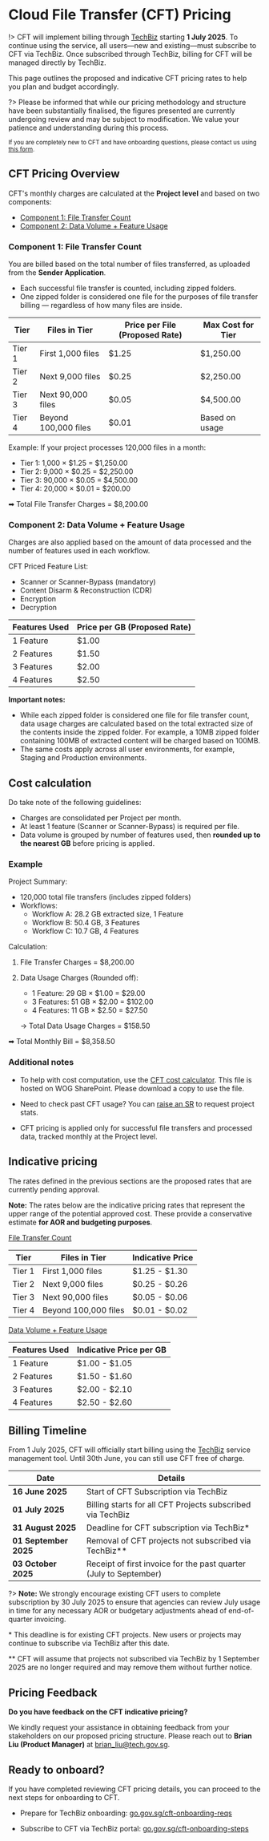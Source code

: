 # Cloud File Transfer (CFT) Pricing

!> CFT will implement billing through [TechBiz](https://www.developer.tech.gov.sg/products/categories/platform/techbiz/overview.html) starting **1 July 2025**. To continue using the service, all users—new and existing—must subscribe to CFT via TechBiz. Once subscribed through TechBiz, billing for CFT will be managed directly by TechBiz.

This page outlines the proposed and indicative CFT pricing rates to help you plan and budget accordingly. 

?> Please be informed that while our pricing methodology and structure have been substantially finalised, the figures presented are currently undergoing review and may be subject to modification. We value your patience and understanding during this process.

<small>If you are completely new to CFT and have onboarding questions, please contact us using [this form](https://form.gov.sg/665978af9040a6be24d3978b?665982626cae0284c464a22a=Cloud+File+Transfer).
</small>

##  CFT Pricing Overview

CFT's monthly charges are calculated at the **Project level** and based on two components:

- [Component 1: File Transfer Count](#component-1-file-transfer-count)
- [Component 2: Data Volume + Feature Usage](#component-2-data-volume-feature-usage)

### Component 1: File Transfer Count

You are billed based on the total number of files transferred, as uploaded from the **Sender Application**.

- Each successful file transfer is counted, including zipped folders.
- One zipped folder is considered one file for the purposes of file transfer billing — regardless of how many files are inside.

|      Tier     |      Files in Tier          |      Price per File (Proposed Rate)    |      Max Cost for Tier     |
|---------------|-----------------------------|-------------------------|----------------------------|
|     Tier 1    |     First 1,000 files       |     $1.25               |     $1,250.00              |
|     Tier 2    |     Next 9,000 files        |     $0.25               |     $2,250.00              |
|     Tier 3    |     Next 90,000 files       |     $0.05               |     $4,500.00              |
|     Tier 4    |     Beyond 100,000 files    |     $0.01               |     Based on usage         |

Example: If your project processes 120,000 files in a month:

- Tier 1: 1,000 × $1.25 = $1,250.00
- Tier 2: 9,000 × $0.25 = $2,250.00
- Tier 3: 90,000 × $0.05 = $4,500.00
- Tier 4: 20,000 × $0.01 = $200.00

➡ Total File Transfer Charges = $8,200.00

### Component 2: Data Volume + Feature Usage

Charges are also applied based on the amount of data processed and the number of features used in each workflow.

CFT Priced Feature List:
- Scanner or Scanner-Bypass (mandatory)
- Content Disarm & Reconstruction (CDR)
- Encryption
- Decryption

|      Features Used     |      Price per GB (Proposed Rate)     |
|------------------------|-----------------------|
|     1 Feature          |     $1.00             |
|     2 Features         |     $1.50             |
|     3 Features         |     $2.00             |
|     4 Features         |     $2.50             |

**Important notes:**

- While each zipped folder is considered one file for file transfer count, data usage charges are calculated based on the total extracted size of the contents inside the zipped folder. For example, a 10MB zipped folder containing 100MB of extracted content will be charged based on 100MB.
- The same costs apply across all user environments, for example, Staging and Production environments.

## Cost calculation

Do take note of the following guidelines: 
- Charges are consolidated per Project per month.
- At least 1 feature (Scanner or Scanner-Bypass) is required per file.
- Data volume is grouped by number of features used, then **rounded up to the nearest GB** before pricing is applied.

### Example

Project Summary:
- 120,000 total file transfers (includes zipped folders)
- Workflows:
    - Workflow A: 28.2 GB extracted size, 1 Feature
    - Workflow B: 50.4 GB, 3 Features
    - Workflow C: 10.7 GB, 4 Features

Calculation:

1.	File Transfer Charges = $8,200.00
2.	Data Usage Charges (Rounded off):
    - 1 Feature: 29 GB × $1.00 = $29.00
    - 3 Features: 51 GB × $2.00 = $102.00
    - 4 Features: 11 GB × $2.50 = $27.50

    → Total Data Usage Charges = $158.50

➡ Total Monthly Bill = $8,358.50

### Additional notes

<!--  Files that are classified as Sensitive-High, password-protected and/or encrypted in formats that cannot be scanned by CFT must use the Scanner-Bypass feature.
-->
- To help with cost computation, use the [CFT cost calculator](https://go.gov.sg/cft-pricing-calculator). This file is hosted on WOG SharePoint. Please download a copy to use the file.
- Need to check past CFT usage? You can [raise an SR](https://go.gov.sg/cft-sm) to request project stats. 

- CFT pricing is applied only for successful file transfers and processed data, tracked monthly at the Project level.

## Indicative pricing

The rates defined in the previous sections are the proposed rates that are currently pending approval.

**Note:** The rates below are the indicative pricing rates that  represent the upper range of the potential approved cost. These provide a conservative estimate **for AOR and budgeting purposes**.

<u>File Transfer Count</u>

|      Tier     |      Files in Tier          |      Indicative Price |  
|---------------|-----------------------------|-------------------------|
|     Tier 1    |     First 1,000 files       |     $1.25 - $1.30       |
|     Tier 2    |     Next 9,000 files        |     $0.25 - $0.26       |   
|     Tier 3    |     Next 90,000 files       |     $0.05 - $0.06       |   
|     Tier 4    |     Beyond 100,000 files    |     $0.01 - $0.02       |   

<u>Data Volume + Feature Usage</u>

|      Features Used     |    Indicative Price per GB     |
|------------------------|-----------------------|
|     1 Feature          |     $1.00 - $1.05     |
|     2 Features         |     $1.50 - $1.60     |
|     3 Features         |     $2.00 - $2.10     |
|     4 Features         |     $2.50 - $2.60     |

## Billing Timeline

From 1 July 2025, CFT will officially start billing using the  [TechBiz](https://www.developer.tech.gov.sg/products/categories/platform/techbiz/overview.html) service management tool. Until 30th June, you can still use CFT free of charge.

|      Date      |    Details     |
|------------------------|-----------------------|
|     **16 June 2025**        |    Start of CFT Subscription via TechBiz   |
|     **01 July 2025**         |     Billing starts for all CFT Projects subscribed via TechBiz  |
|     **31 August 2025**        |   Deadline for CFT subscription via TechBiz*      |
|    **01 September 2025**        |     Removal of CFT projects not subscribed via TechBiz**     |
| **03 October 2025** | Receipt of first invoice for the past quarter (July to September)

?> **Note:** We strongly encourage existing CFT users to complete subscription by 30 July 2025 to ensure that agencies can review July usage in time for any necessary AOR or budgetary adjustments ahead of end-of-quarter invoicing.

\* This deadline is for existing CFT projects. New users or projects may continue to subscribe via TechBiz after this date.

** CFT will assume that projects not subscribed via TechBiz by 1 September 2025 are no longer required and may remove them without further notice.


## Pricing Feedback

 **Do you have feedback on the CFT indicative pricing?**

We kindly request your assistance in obtaining feedback from your stakeholders on our proposed pricing structure. Please reach out to **Brian Liu (Product Manager)** at brian_liu@tech.gov.sg.

## Ready to onboard?

If you have completed reviewing CFT pricing details, you can proceed to the next steps for onboarding to CFT.

- Prepare for TechBiz onboarding: [go.gov.sg/cft-onboarding-reqs](https://go.gov.sg/cft-onboarding-reqs)

- Subscribe to CFT via TechBiz portal: [go.gov.sg/cft-onboarding-steps](https://go.gov.sg/cft-onboarding-steps)

